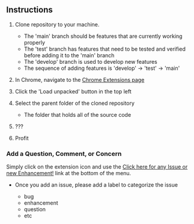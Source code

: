 ## Instructions

1. Clone repository to your machine.

    * The 'main' branch should be features that are currently working properly
    * The 'test' branch has features that need to be tested and verified before adding it to the 'main' branch
    * The 'develop' branch is used to develop new features
    * The sequence of adding features is 'develop' -> 'test' -> 'main'

2. In Chrome, navigate to the [Chrome Extensions page](chrome://extensions)

3. Click the 'Load unpacked' button in the top left

4. Select the parent folder of the cloned repository 

    * The folder that holds all of the source code

5. ???

6. Profit

### Add a Question, Comment, or Concern

Simply click on the extension icon and use the [Click here for any Issue or new Enhancement!](https://github.com/brandon-jackson-ccg/ccg_aw_plus/issues) link at the bottom of the menu.
    
* Once you add an issue, please add a label to categorize the issue

    * bug
    * enhancement
    * question
    * etc

